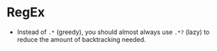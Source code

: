 # RegEx

 * Instead of `.*` (greedy), you should almost always use `.*?` (lazy) to reduce the amount of backtracking needed.
